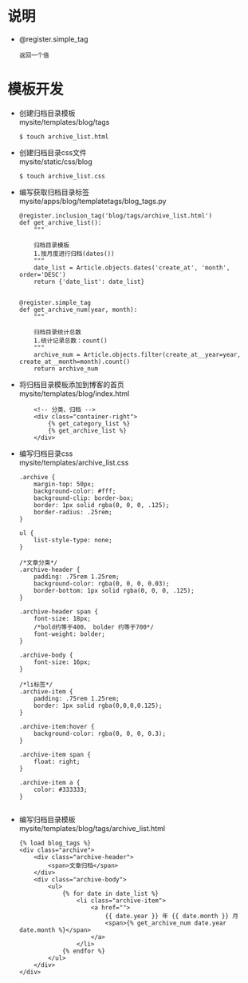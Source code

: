 # 说明
  - @register.simple_tag
    ```
    返回一个值
    ```
# 模板开发
  - 创建归档目录模板
      <br/>mysite/templates/blog/tags
      ``` 
      $ touch archive_list.html
      ```
  - 创建归档目录css文件
    <br/>mysite/static/css/blog
    ``` 
    $ touch archive_list.css
    ```
  - 编写获取归档目录标签
    <br/>mysite/apps/blog/templatetags/blog_tags.py
    ``` 
    @register.inclusion_tag('blog/tags/archive_list.html')
    def get_archive_list():
        """
    
        归档目录模板
        1.按月度进行归档(dates())
        """
        date_list = Article.objects.dates('create_at', 'month', order='DESC')
        return {'date_list': date_list}
    
    
    @register.simple_tag
    def get_archive_num(year, month):
        """
    
        归档目录统计总数
        1.统计记录总数：count()
        """
        archive_num = Article.objects.filter(create_at__year=year, create_at__month=month).count()
        return archive_num

    ```
    
  - 将归档目录模板添加到博客的首页
   <br/>mysite/templates/blog/index.html
    ``` 
        <!-- 分类、归档 -->
        <div class="container-right">
            {% get_category_list %}
            {% get_archive_list %}
        </div>
    
    ```
  - 编写归档目录css
    <br/>mysite/templates/archive_list.css
    ``` 
    .archive {
        margin-top: 50px;
        background-color: #fff;
        background-clip: border-box;
        border: 1px solid rgba(0, 0, 0, .125);
        border-radius: .25rem;
    }
    
    ul {
        list-style-type: none;
    }
    
    /*文章分类*/
    .archive-header {
        padding: .75rem 1.25rem;
        background-color: rgba(0, 0, 0, 0.03);
        border-bottom: 1px solid rgba(0, 0, 0, .125);
    }
    
    .archive-header span {
        font-size: 18px;
        /*bold约等于400， bolder 约等于700*/
        font-weight: bolder;
    }
    
    .archive-body {
        font-size: 16px;
    }
    
    /*li标签*/
    .archive-item {
        padding: .75rem 1.25rem;
        border: 1px solid rgba(0,0,0,0.125);
    }
    
    .archive-item:hover {
        background-color: rgba(0, 0, 0, 0.3);
    }
    
    .archive-item span {
        float: right;
    }
    
    .archive-item a {
        color: #333333;
    }
        
    ```
  - 编写归档目录模板
    <br/>mysite/templates/blog/tags/archive_list.html
    ``` 
    {% load blog_tags %}
    <div class="archive">
        <div class="archive-header">
            <span>文章归档</span>
        </div>
        <div class="archive-body">
            <ul>
                {% for date in date_list %}
                    <li class="archive-item">
                        <a href="">
                            {{ date.year }} 年 {{ date.month }} 月
                            <span>{% get_archive_num date.year date.month %}</span>
                        </a>
                    </li>
                {% endfor %}
            </ul>
        </div>
    </div>

    ```
  